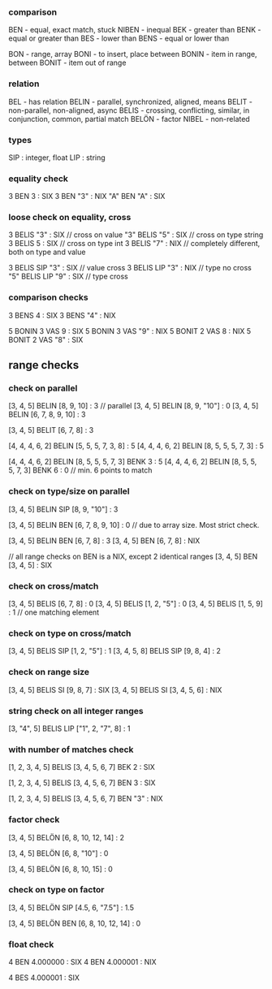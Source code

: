 ### comparison

BEN - equal, exact match, stuck
NIBEN - inequal
BEK - greater than
BENK - equal or greater than
BES - lower than
BENS - equal or lower than

BON - range, array
BONI - to insert, place between
BONIN - item in range, between
BONIT - item out of range

### relation

BEL - has relation
BELIN - parallel, synchronized, aligned, means
BELIT - non-parallel, non-aligned, async
BELIS - crossing, conflicting, similar, in conjunction, common, partial match
BELÖN - factor
NIBEL - non-related


### types

SIP : integer, float
LIP : string

### equality check

3 BEN 3 : SIX
3 BEN "3" : NIX
"A" BEN "A" : SIX

### loose check on equality, cross

3 BELIS "3" : SIX // cross on value
"3" BELIS "5" : SIX // cross on type string
3 BELIS 5 : SIX // cross on type int
3 BELIS "7" : NIX // completely different, both on type and value

3 BELIS SIP "3" : SIX  // value cross
3 BELIS LIP "3" : NIX // type no cross
"5" BELIS LIP "9" : SIX // type cross

### comparison checks

3 BENS 4 : SIX
3 BENS "4" : NIX

5 BONIN 3 VAS 9 : SIX
5 BONIN 3 VAS "9" : NIX
5 BONIT 2 VAS 8 : NIX
5 BONIT 2 VAS "8" : SIX

## range checks

### check on parallel

[3, 4, 5] BELIN [8, 9, 10] : 3 // parallel
[3, 4, 5] BELIN [8, 9, "10"] : 0
[3, 4, 5] BELIN [6, 7, 8, 9, 10] : 3

[3, 4, 5] BELIT [6, 7, 8] : 3

[4, 4, 4, 6, 2] BELIN [5, 5, 5, 7, 3, 8] : 5
[4, 4, 4, 6, 2] BELIN [8, 5, 5, 5, 7, 3] : 5

[4, 4, 4, 6, 2] BELIN [8, 5, 5, 5, 7, 3] BENK 3 : 5
[4, 4, 4, 6, 2] BELIN [8, 5, 5, 5, 7, 3] BENK 6 : 0 // min. 6 points to match


### check on type/size on parallel
[3, 4, 5] BELIN SIP [8, 9, "10"] : 3

[3, 4, 5] BELIN BEN [6, 7, 8, 9, 10] : 0 // due to array size. Most strict check.

[3, 4, 5] BELIN BEN [6, 7, 8] : 3
[3, 4, 5] BEN [6, 7, 8] : NIX

// all range checks on BEN is a NIX, except 2 identical ranges
[3, 4, 5] BEN [3, 4, 5] : SIX

### check on cross/match

[3, 4, 5] BELIS [6, 7, 8] : 0
[3, 4, 5] BELIS [1, 2, "5"] : 0
[3, 4, 5] BELIS [1, 5, 9] : 1 // one matching element

### check on type on cross/match

[3, 4, 5] BELIS SIP [1, 2, "5"] : 1
[3, 4, 5, 8] BELIS SIP [9, 8, 4] : 2

### check on range size

[3, 4, 5] BELIS SI [9, 8, 7] : SIX
[3, 4, 5] BELIS SI [3, 4, 5, 6] : NIX

### string check on all integer ranges

[3, "4", 5] BELIS LIP ["1", 2, "7", 8] : 1

### with number of matches check

[1, 2, 3, 4, 5] BELIS [3, 4, 5, 6, 7] BEK 2 : SIX

[1, 2, 3, 4, 5] BELIS [3, 4, 5, 6, 7] BEN 3 : SIX

[1, 2, 3, 4, 5] BELIS [3, 4, 5, 6, 7] BEN "3" : NIX

### factor check

[3, 4, 5] BELÖN [6, 8, 10, 12, 14] : 2

[3, 4, 5] BELÖN [6, 8, "10"] : 0

[3, 4, 5] BELÖN [6, 8, 10, 15] : 0

### check on type on factor

[3, 4, 5] BELÖN SIP [4.5, 6, "7.5"] : 1.5

[3, 4, 5] BELÖN BEN [6, 8, 10, 12, 14] : 0

### float check

4 BEN 4.000000 : SIX
4 BEN 4.000001 : NIX

4 BES 4.000001 : SIX